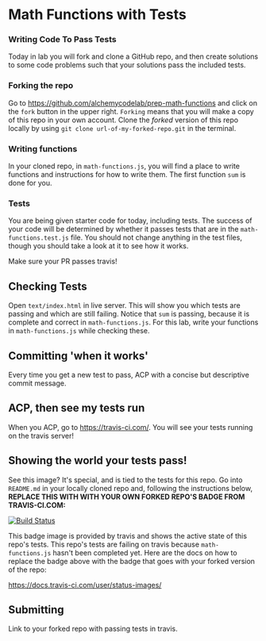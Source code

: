 # Math Functions with Tests

### Writing Code To Pass Tests

Today in lab you will fork and clone a GitHub repo, and then create solutions to some code problems such that your solutions pass the included tests.

### Forking the repo
Go to https://github.com/alchemycodelab/prep-math-functions and click on the `fork` button in the upper right. `Forking` means that you will make a copy of this repo in your own account. Clone the _forked_ version of this repo locally by using `git clone url-of-my-forked-repo.git` in the terminal.

### Writing functions
In your cloned repo, in `math-functions.js`, you will find a place to write functions and instructions for how to write them. The first function `sum` is done for you.

### Tests
You are being given starter code for today, including tests. The success of your code will be determined by whether it passes tests that are in the `math-functions.test.js` file. You should
not change anything in the test files, though you should take a look at it to see how it works.

Make sure your PR passes travis!

## Checking Tests
Open `text/index.html` in live server. This will show you which tests are passing and which are still failing. Notice that `sum` is passing, because it is complete and correct in `math-functions.js`. For this lab, write your functions in `math-functions.js` while checking these.

## Committing 'when it works'
Every time you get a new test to pass, ACP with a concise but descriptive commit message.

## ACP, then see my tests run
When you ACP, go to https://travis-ci.com/. You will see your tests running on the travis server!

## Showing the world your tests pass!
See this image? It's special, and is tied to the tests for this repo. Go into `README.md` in your locally cloned repo and, following the instructions below, __**REPLACE THIS WITH WITH YOUR OWN FORKED REPO'S BADGE FROM TRAVIS-CI.COM:**__

[![Build Status](https://travis-ci.com/alchemycodelab/prep-math-functions.svg?token=s6NAyhTUz8pa2uz3xLcD&branch=master)](https://travis-ci.com/alchemycodelab/prep-math-functions)

This badge image is provided by travis and shows the active state of this repo's tests. This repo's tests are failing on travis because `math-functions.js` hasn't been completed yet. Here are the docs on how to replace the badge above with the badge that goes with your forked version of the repo: 

https://docs.travis-ci.com/user/status-images/

## Submitting
Link to your forked repo with passing tests in travis.
